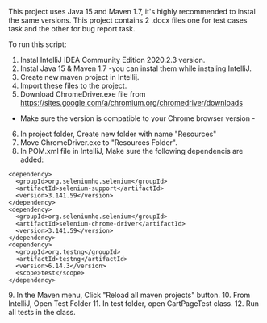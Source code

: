 This project uses Java 15 and Maven 1.7, it's highly recommended to instal the same versions.
This project contains 2 .docx files one for test cases task and the other for bug report task.

To run this script:
1. Instal IntelliJ IDEA Community Edition 2020.2.3 version.
2. Instal Java 15 & Maven 1.7 -you can instal them while instaling IntelliJ.
3. Create new maven project in Intellij.
4. Import these files to the project.
5. Download ChromeDriver.exe file from https://sites.google.com/a/chromium.org/chromedriver/downloads
- Make sure the version is compatible to your Chrome browser version -
6. In project folder, Create new folder with name "Resources" 
7. Move ChromeDriver.exe to "Resources Folder".
8. In POM.xml file in IntelliJ, Make sure the following dependencis are added:
<dependencies>
  
    <dependency>
      <groupId>org.seleniumhq.selenium</groupId>
      <artifactId>selenium-support</artifactId>
      <version>3.141.59</version>
    </dependency>
    <dependency>
      <groupId>org.seleniumhq.selenium</groupId>
      <artifactId>selenium-chrome-driver</artifactId>
      <version>3.141.59</version>
    </dependency>
    <dependency>
      <groupId>org.testng</groupId>
      <artifactId>testng</artifactId>
      <version>6.14.3</version>
      <scope>test</scope>
    </dependency>
  </dependencies>
9. In the Maven menu, Click "Reload all maven projects" button.
10. From IntelliJ, Open Test Folder
11. In test folder, open CartPageTest class.
12. Run all tests in the class.
